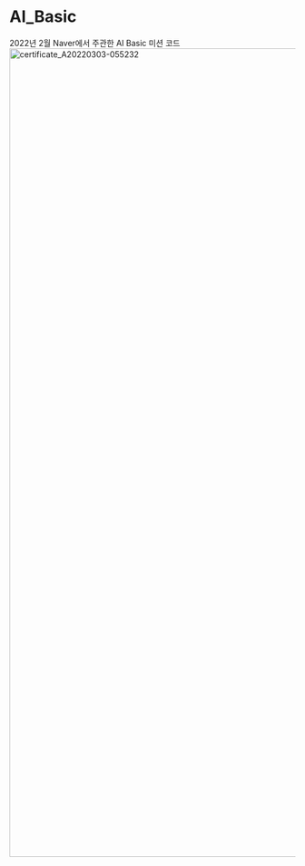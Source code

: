 # AI_Basic
2022년 2월 Naver에서 주관한 AI Basic 미션 코드
</br>
<img width="1425" alt="certificate_A20220303-055232" src="https://user-images.githubusercontent.com/75964073/158069615-61a91a87-fe3e-46cd-a9e9-dc04f2800651.png">
